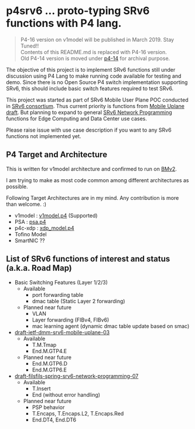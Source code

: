 # p4srv6 ... proto-typing SRv6 functions with P4 lang.

> P4-16 version on v1model will be published in March 2019. Stay Tuned!!  
> Contents of this README.md is replaced with P4-16 version.  
> Old P4-14 version is moved under [p4-14](https://github.com/ebiken/p4srv6/tree/master/p4-14) for archival purpose.  

The objective of this project is to implement SRv6 functions still under discussion using P4 Lang to make running code available for testing and demo. Since there is no Open Source P4 switch implementation supporting SRv6, this should include basic switch features required to test SRv6.

This project was started as part of SRv6 Mobile User Plane POC conducted in [SRv6 consortium](https://seg6.net).
Thus current priority is functions from [Mobile Uplane draft](https://datatracker.ietf.org/doc/draft-ietf-dmm-srv6-mobile-uplane/).
But planning to expand to general [SRv6 Network Programming](https://datatracker.ietf.org/doc/draft-filsfils-spring-srv6-network-programming/) functions for Edge Computing and Data Center use cases.

Please raise issue with use case description if you want to any SRv6 functions not implemented yet.

## P4 Target and Architecture

This is written for v1model architecture and confirmed to run on [BMv2](https://github.com/p4lang/behavioral-model).

I am trying to make as most code common among different architectures as possible.

Following Target Architectures are in my mind. Any contribution is more than welcome. :)
* v1model : [v1model.p4](https://github.com/p4lang/p4c/blob/master/p4include/v1model.p4) (Supported)
* PSA : [psa.p4](https://github.com/p4lang/p4c/blob/master/p4include/psa.p4)
* p4c-xdp : [xdp_model.p4](https://github.com/vmware/p4c-xdp/blob/master/p4include/xdp_model.p4) 
* Tofino Model
* SmartNIC ??

## List of SRv6 functions of interest and status (a.k.a. Road Map)
* Basic Switching Features (Layer 1/2/3)
    * Available
        * port forwarding table
        * dmac table (Static Layer 2 forwarding)
    * Planned near future
        * VLAN
        * Layer forwarding (FIBv4, FIBv6)
        * mac learning agent (dynamic dmac table update based on smac)
* [draft-ietf-dmm-srv6-mobile-uplane-03](https://datatracker.ietf.org/doc/draft-ietf-dmm-srv6-mobile-uplane/)
    * Available
        * T.M.Tmap
        * End.M.GTP4.E
    * Planned near future
        * End.M.GTP6.D
        * End.M.GTP6.E
* [draft-filsfils-spring-srv6-network-programming-07](https://datatracker.ietf.org/doc/draft-filsfils-spring-srv6-network-programming/)
    * Available
    	* T.Insert
        * End (without error handling)
    * Planned near future
        * PSP behavior
        * T.Encaps, T.Encaps.L2, T.Encaps.Red
    	* End.DT4, End.DT6


